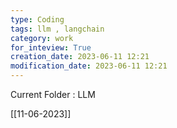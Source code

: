 ```yaml
---
type: Coding  
tags: llm , langchain
category: work
for_inteview: True
creation_date: 2023-06-11 12:21
modification_date: 2023-06-11 12:21
---
```


  
Current Folder : LLM




[[11-06-2023]]


